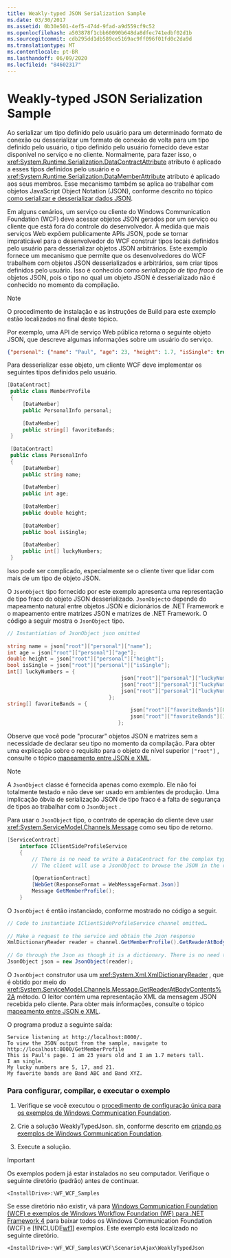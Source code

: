 ```yaml
---
title: Weakly-typed JSON Serialization Sample
ms.date: 03/30/2017
ms.assetid: 0b30e501-4ef5-474d-9fad-a9d559cf9c52
ms.openlocfilehash: a503878f1cbb60090b648da8dfec741edbf02d1b
ms.sourcegitcommit: cdb295dd1db589ce5169ac9ff096f01fd0c2da9d
ms.translationtype: MT
ms.contentlocale: pt-BR
ms.lasthandoff: 06/09/2020
ms.locfileid: "84602317"
---
```

# <a name="weakly-typed-json-serialization-sample"></a>Weakly-typed JSON Serialization Sample
Ao serializar um tipo definido pelo usuário para um determinado formato de conexão ou desserializar um formato de conexão de volta para um tipo definido pelo usuário, o tipo definido pelo usuário fornecido deve estar disponível no serviço e no cliente. Normalmente, para fazer isso, o <xref:System.Runtime.Serialization.DataContractAttribute> atributo é aplicado a esses tipos definidos pelo usuário e o <xref:System.Runtime.Serialization.DataMemberAttribute> atributo é aplicado aos seus membros. Esse mecanismo também se aplica ao trabalhar com objetos JavaScript Object Notation (JSON), conforme descrito no tópico [como serializar e desserializar dados JSON](../feature-details/how-to-serialize-and-deserialize-json-data.md).  
  
 Em alguns cenários, um serviço ou cliente do Windows Communication Foundation (WCF) deve acessar objetos JSON gerados por um serviço ou cliente que está fora do controle do desenvolvedor. À medida que mais serviços Web expõem publicamente APIs JSON, pode se tornar impraticável para o desenvolvedor do WCF construir tipos locais definidos pelo usuário para desserializar objetos JSON arbitrários. Este exemplo fornece um mecanismo que permite que os desenvolvedores do WCF trabalhem com objetos JSON desserializados e arbitrários, sem criar tipos definidos pelo usuário. Isso é conhecido como *serialização de tipo fraco* de objetos JSON, pois o tipo no qual um objeto JSON é desserializado não é conhecido no momento da compilação.  
  
> [!NOTE]
> O procedimento de instalação e as instruções de Build para este exemplo estão localizados no final deste tópico.  
  
 Por exemplo, uma API de serviço Web pública retorna o seguinte objeto JSON, que descreve algumas informações sobre um usuário do serviço.  
  
```json  
{"personal": {"name": "Paul", "age": 23, "height": 1.7, "isSingle": true, "luckyNumbers": [5,17,21]}, "favoriteBands": ["Band ABC", "Band XYZ"]}  
```  
  
 Para desserializar esse objeto, um cliente WCF deve implementar os seguintes tipos definidos pelo usuário.  
  
```csharp  
[DataContract]  
 public class MemberProfile  
 {  
     [DataMember]  
     public PersonalInfo personal;  
  
     [DataMember]  
     public string[] favoriteBands;  
 }  
  
 [DataContract]  
 public class PersonalInfo  
 {  
     [DataMember]  
     public string name;  
  
     [DataMember]  
     public int age;  
  
     [DataMember]  
     public double height;  
  
     [DataMember]  
     public bool isSingle;  
  
     [DataMember]  
     public int[] luckyNumbers;  
 }  
```  
  
 Isso pode ser complicado, especialmente se o cliente tiver que lidar com mais de um tipo de objeto JSON.  
  
 O `JsonObject` tipo fornecido por este exemplo apresenta uma representação de tipo fraco do objeto JSON desserializado. `JsonObject`o depende do mapeamento natural entre objetos JSON e dicionários de .NET Framework e o mapeamento entre matrizes JSON e matrizes de .NET Framework. O código a seguir mostra o `JsonObject` tipo.  
  
```csharp  
// Instantiation of JsonObject json omitted  
  
string name = json["root"]["personal"]["name"];  
int age = json["root"]["personal"]["age"];  
double height = json["root"]["personal"]["height"];  
bool isSingle = json["root"]["personal"]["isSingle"];  
int[] luckyNumbers = {  
                                     json["root"]["personal"]["luckyNumbers"][0],  
                                     json["root"]["personal"]["luckyNumbers"][1],  
                                     json["root"]["personal"]["luckyNumbers"][2]
                                 };  
string[] favoriteBands = {  
                                        json["root"]["favoriteBands"][0],  
                                        json["root"]["favoriteBands"][1]  
                                    };  
```  
  
 Observe que você pode "procurar" objetos JSON e matrizes sem a necessidade de declarar seu tipo no momento da compilação. Para obter uma explicação sobre o requisito para o objeto de nível superior `["root"]` , consulte o tópico [mapeamento entre JSON e XML](../feature-details/mapping-between-json-and-xml.md).  
  
> [!NOTE]
> A `JsonObject` classe é fornecida apenas como exemplo. Ele não foi totalmente testado e não deve ser usado em ambientes de produção. Uma implicação óbvia de serialização JSON de tipo fraco é a falta de segurança de tipos ao trabalhar com o `JsonObject` .  
  
 Para usar o `JsonObject` tipo, o contrato de operação do cliente deve usar <xref:System.ServiceModel.Channels.Message> como seu tipo de retorno.  
  
```csharp  
[ServiceContract]  
    interface IClientSideProfileService  
    {  
        // There is no need to write a DataContract for the complex type returned by the service.  
        // The client will use a JsonObject to browse the JSON in the received message.  
  
        [OperationContract]  
        [WebGet(ResponseFormat = WebMessageFormat.Json)]  
        Message GetMemberProfile();  
    }  
```  
  
 O `JsonObject` é então instanciado, conforme mostrado no código a seguir.  
  
```csharp  
// Code to instantiate IClientSideProfileService channel omitted…  
  
// Make a request to the service and obtain the Json response  
XmlDictionaryReader reader = channel.GetMemberProfile().GetReaderAtBodyContents();  
  
// Go through the Json as though it is a dictionary. There is no need to map it to a .NET CLR type.  
JsonObject json = new JsonObject(reader);  
```  
  
 O `JsonObject` construtor usa um <xref:System.Xml.XmlDictionaryReader> , que é obtido por meio do <xref:System.ServiceModel.Channels.Message.GetReaderAtBodyContents%2A> método. O leitor contém uma representação XML da mensagem JSON recebida pelo cliente. Para obter mais informações, consulte o tópico [mapeamento entre JSON e XML](../feature-details/mapping-between-json-and-xml.md).  
  
 O programa produz a seguinte saída:  
  
```console  
Service listening at http://localhost:8000/.  
To view the JSON output from the sample, navigate to http://localhost:8000/GetMemberProfile  
This is Paul's page. I am 23 years old and I am 1.7 meters tall.  
I am single.  
My lucky numbers are 5, 17, and 21.  
My favorite bands are Band ABC and Band XYZ.  
```  
  
### <a name="to-set-up-build-and-run-the-sample"></a>Para configurar, compilar, e executar o exemplo  
  
1. Verifique se você executou o [procedimento de configuração única para os exemplos de Windows Communication Foundation](one-time-setup-procedure-for-the-wcf-samples.md).  
  
2. Crie a solução WeaklyTypedJson. sln, conforme descrito em [criando os exemplos de Windows Communication Foundation](building-the-samples.md).  
  
3. Execute a solução.  
  
> [!IMPORTANT]
> Os exemplos podem já estar instalados no seu computador. Verifique o seguinte diretório (padrão) antes de continuar.  
>
> `<InstallDrive>:\WF_WCF_Samples`  
>
> Se esse diretório não existir, vá para [Windows Communication Foundation (WCF) e exemplos de Windows Workflow Foundation (WF) para .NET Framework 4](https://www.microsoft.com/download/details.aspx?id=21459) para baixar todos os Windows Communication Foundation (WCF) e [!INCLUDE[wf1](../../../../includes/wf1-md.md)] exemplos. Este exemplo está localizado no seguinte diretório.  
>
> `<InstallDrive>:\WF_WCF_Samples\WCF\Scenario\Ajax\WeaklyTypedJson`  
